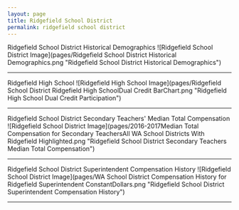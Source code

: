 ```yaml
---
layout: page
title: Ridgefield School District
permalink: ridgefield school district
---
```



Ridgefield School District Historical Demographics
![Ridgefield School District Image](pages/Ridgefield School District Historical Demographics.png "Ridgefield School District Historical Demographics")

___

Ridgefield High School
![Ridgefield High School Image](pages/Ridgefield School District Ridgefield High SchoolDual Credit BarChart.png "Ridgefield High School Dual Credit Participation")

___

Ridgefield School District Secondary Teachers' Median Total Compensation
![Ridgefield School District Image](pages/2016-2017Median Total Compensation for Secondary TeachersAll WA School Districts With Ridgefield Highlighted.png "Ridgefield School District Secondary Teachers Median Total Compensation")

___

Ridgefield School District Superintendent Compensation History
![Ridgefield School District Image](pages/WA School District Compensation History for Ridgefield Superintendent ConstantDollars.png "Ridgefield School District Superintendent Compensation History")

___

